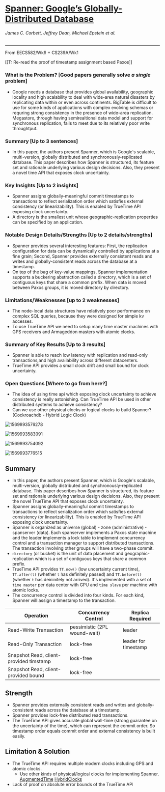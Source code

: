 # [Spanner: Google’s Globally-Distributed Database](https://static.googleusercontent.com/media/research.google.com/zh-CN//archive/spanner-osdi2012.pdf)

###### James C. Corbett, Jeffrey Dean, Michael Epstein et al.

------

From EECS582/Wk9 + CS239A/Wk1

[[T: Re-read the proof of timestamp assignment based Paxos]]



### What is the Problem? [Good papers generally solve *a single* problem]

- Google needs a database that provides global availability, geographic locality and high scalability to deal with wide-area natural disasters by replicating data within or even across continents. BigTable is difficult to use for some kinds of applications with complex evolving schemas or requring strong consistency in the presence of wide-area replication. Megastore, through having semirealtional data model and support for synchronous replication, fails to meet due to its relatively poor write throughtput.

### Summary [Up to 3 sentences]

- In this paper, the authors present Spanner, which is Google's scalable, multi-version, globally distributed and synchronously-replicated database. This paper describes how Spanner is structured, its feature set and rationale underlying various design decisions. Also, they present a novel time API that exposes clock uncertainty.

### Key Insights [Up to 2 insights]

- Spanner assigns globally-meaningful commit timestamps to transactions to reflect serialization order which satisfies external consistency (or linearizability). This is enabled by TrueTime API exposing clock uncertainty.
- A directory is the smallest unit whose geographic-replication properties can be specified by an application.

### Notable Design Details/Strengths [Up to 2 details/strengths]

- Spanner provides several interesting features: First, the replication configuration for data can be dynamically controlled by applications at a fine grain; Second, Spanner provides externally consistent reads and writes and globally-consistent reads across the database at a timestamp.
- On top of the bag of key-value mappings, Spanner implementation supports a buckering abstraction called a directory, which is a set of contiguous keys that share a common prefix. When data is moved between Paxos groups, it is moved directory by directory.

### Limitations/Weaknesses [up to 2 weaknesses]

- The node-local data structures have relatively poor performance on complex SQL queries, because they were designed for simple kv accesses.
- To use TrueTime API we need to setup many time master machines with GPS receivers and Armageddon masters with atomic clocks.

### Summary of Key Results [Up to 3 results]

- Spanner is able to reach low latency with replication and read-only transactions,and high availability across different datacenters.
- TrueTime API provides a small clock drift and small bound for clock uncertainty.

### Open Questions [Where to go from here?]

- The idea of using time api which exposing clock uncertainty to achieve consistency is really astonishing. Can TrueTime API be used in other distributed systems to achieve consistency?
- Can we use other physical clocks or logical clocks to build Spanner? (Cockroachdb - Hybrid Logic Clock)



![1569993576278](D:\OneDrive\Pictures\Typora\1569993576278.png)



![1569993583091](D:\OneDrive\Pictures\Typora\1569993583091.png)



![1569993754092](D:\OneDrive\Pictures\Typora\1569993754092.png)



![1569993776515](D:\OneDrive\Pictures\Typora\1569993776515.png)





## Summary

- In this paper, the authors present Spanner, which is Google's scalable, multi-version, globally distributed and synchronously-replicated database. This paper describes how Spanner is structured, its feature set and rationale underlying various design decisions. Also, they present the novel TrueTime API that exposes clock uncertainty.
- Spanner assigns globally-meaningful commit timestamps to transactions to reflect serialization order which satisfies external consistency (or linearizability). This is enabled by TrueTime API exposing clock uncertainty.
- Spanner is organized as universe (global) - zone (administrative) -spanserver (data). Each spanserver implements a Paxos state machine and the leader implements a lock table to implement concurrency control and a transaction manager to support distributed transactions. The transaction involving other groups will have a two-phase commit.
- `directory` (or bucket) is the unit of data placement and geographic-replication which is a set of contiguous keys that share a common prefix.
- TrueTime API provides `TT.now()` (low uncertainty current time), `TT.after(t)` (whether `t` has definitely passed) and `TT.before(t)` (whether `t` has deininitely not arrived). It's implemented with a set of `time master` per data center with GPU and `time slave` per machine with atomic locks.
- The concurrency control is divided into four kinds. For each kind, Spanner will assign a timestamp to the transaction.

| Operation                               | Concurrency Control          | Replica Required     |
| --------------------------------------- | ---------------------------- | -------------------- |
| Read-Write Transaction                  | pessimistic (2PL wound-wait) | leader               |
| Read-Only Transaction                   | lock-free                    | leader for timestamp |
| Snapshot Read, client-provided timstamp | lock-free                    |                      |
| Snapshot Read, client-provided bound    | lock-free                    |                      |





## Strength

- Spanner provides externally consistent reads and writes and globally-consistent reads across the database at a timestamp.
- Spanner provides lock-free distributed read transactions.
- The TrueTime API gives accurate global wall-time (strong guarantee on the uncertainty of the time), which can represent the commit order. So timestamp order equals commit order and external consistency is built easily.

## Limitation & Solution

- The TrueTime API requires multiple modern clocks including GPS and atomic clocks.
  - Use other kinds of physical/logical clocks for implementing Spanner. [AugmentedTime](http://muratbuffalo.blogspot.com/2013/08/beyond-truetime-using-augmentedtime-for.html) [HybridClocks](http://muratbuffalo.blogspot.com/2014/07/hybrid-logical-clocks.html)
- Lack of proof on absolute error bounds of the TrueTime API